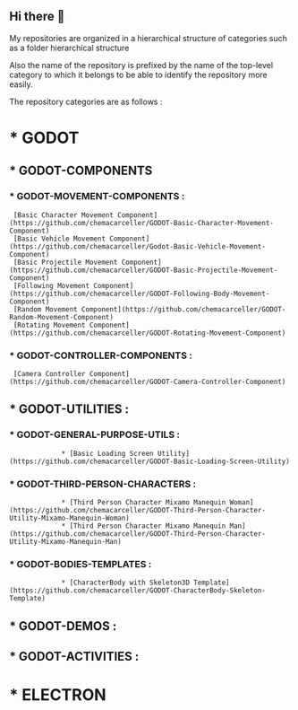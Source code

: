 ## Hi there 👋

My repositories are organized in a hierarchical structure of categories such as a folder hierarchical structure

Also the name of the repository is prefixed by the name of the top-level category to which it belongs to be able to identify the repository more easily.

The repository categories are as follows :

# * GODOT
## * GODOT-COMPONENTS
### * GODOT-MOVEMENT-COMPONENTS :
     [Basic Character Movement Component](https://github.com/chemacarceller/GODOT-Basic-Character-Movement-Component)
     [Basic Vehicle Movement Component](https://github.com/chemacarceller/Godot-Basic-Vehicle-Movement-Component)
     [Basic Projectile Movement Component](https://github.com/chemacarceller/GODOT-Basic-Projectile-Movement-Component)
     [Following Movement Component](https://github.com/chemacarceller/GODOT-Following-Body-Movement-Component)
     [Random Movement Component](https://github.com/chemacarceller/GODOT-Random-Movement-Component)
     [Rotating Movement Component](https://github.com/chemacarceller/GODOT-Rotating-Movement-Component)
### * GODOT-CONTROLLER-COMPONENTS :
     [Camera Controller Component](https://github.com/chemacarceller/GODOT-Camera-Controller-Component)
## * GODOT-UTILITIES :
###         * GODOT-GENERAL-PURPOSE-UTILS :
                 * [Basic Loading Screen Utility](https://github.com/chemacarceller/GODOT-Basic-Loading-Screen-Utility)
###         * GODOT-THIRD-PERSON-CHARACTERS :
                 * [Third Person Character Mixamo Manequin Woman](https://github.com/chemacarceller/GODOT-Third-Person-Character-Utility-Mixamo-Manequin-Woman)
                 * [Third Person Character Mixamo Manequin Man](https://github.com/chemacarceller/GODOT-Third-Person-Character-Utility-Mixamo-Manequin-Man)
###         * GODOT-BODIES-TEMPLATES :
                 * [CharacterBody with Skeleton3D Template](https://github.com/chemacarceller/GODOT-CharacterBody-Skeleton-Template)
##     * GODOT-DEMOS :
##     * GODOT-ACTIVITIES :                
# * ELECTRON
  <!--
* UNREAL
     * UNREAL-ACTIVITIES :
     * UNREAL-DEMOS :
* UNITY
     * UNITY-ACTIVITIES :
     * UNITY-DEMOS :
-->
